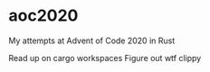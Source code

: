 # aoc2020
My attempts at Advent of Code 2020 in Rust

Read up on cargo workspaces
Figure out wtf clippy
